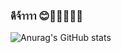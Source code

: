 ###  ดีจ้าาาา 😊🐱‍🏍🐱‍💻👋

![Anurag's GitHub stats](https://github-readme-stats.vercel.app/api?username=pakawatkung&show_icons=true&theme=synthwave)

